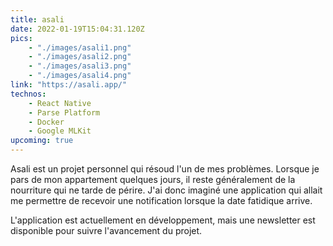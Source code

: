 ```yaml
---
title: asali
date: 2022-01-19T15:04:31.120Z
pics: 
    - "./images/asali1.png"
    - "./images/asali2.png"
    - "./images/asali3.png"
    - "./images/asali4.png"
link: "https://asali.app/"
technos: 
    - React Native
    - Parse Platform
    - Docker
    - Google MLKit
upcoming: true
---
```


Asali est un projet personnel qui résoud l'un de mes problèmes. Lorsque je pars de mon appartement quelques jours, il reste généralement de la nourriture qui ne tarde de périre. J'ai donc imaginé une application qui allait me permettre de recevoir une notification lorsque la date fatidique arrive.

L'application est actuellement en développement, mais une newsletter est disponible pour suivre l'avancement du projet. 
